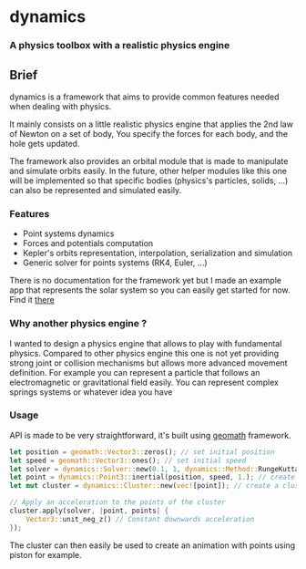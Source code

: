 # dynamics
### A physics toolbox with a realistic physics engine

## Brief
dynamics is a framework that aims to provide common features needed when dealing with physics.

It mainly consists on a little realistic physics engine that applies the 2nd law of Newton on a set of body,
You specify the forces for each body, and the hole gets updated.

The framework also provides an orbital module that is made to manipulate and simulate orbits easily. 
In the future, other helper modules like this one will be implemented so that specific bodies (physics's particles, solids, ...)
can also be represented and simulated easily.

### Features
- Point systems dynamics
- Forces and potentials computation
- Kepler's orbits representation, interpolation, serialization and simulation
- Generic solver for points systems (RK4, Euler, ...)

There is no documentation for the framework yet but I made an example app that represents the solar system
so you can easily get started for now. Find it [there](https://github.com/samiBendou/nbodies)

### Why another physics engine ?
I wanted to design a physics engine that allows to play with fundamental physics. Compared to other physics engine
this one is not yet providing strong joint or collision mechanisms but allows more advanced movement definition.
For example you can represent a particle that follows an electromagnetic or gravitational field easily.
You can represent complex springs systems or whatever idea you have

### Usage
API is made to be very straightforward, it's built using [geomath](https://github.com/samiBendou/nbodies) framework.
```rust
let position = geomath::Vector3::zeros(); // set initial position
let speed = geomath::Vector3::ones(); // set initial speed
let solver = dynamics::Solver::new(0.1, 1, dynamics::Method::RungeKutta4) // initialize solver with dt = 0.1 and 1 iteration per step
let point = dynamics::Point3::inertial(position, speed, 1.); // create a point of mass 1 kg with position and speed 
let mut cluster = dynamics::Cluster::new(vec![point]); // create a cluster containing the point

// Apply an acceleration to the points of the cluster
cluster.apply(solver, |point, points| {
    Vector3::unit_neg_z() // Constant downwards acceleration
});
```
The cluster can then easily be used to create an animation with points using piston for example. 